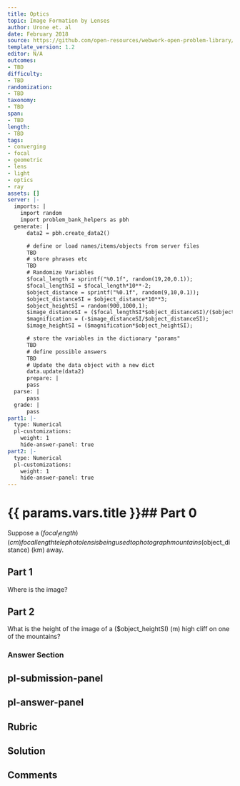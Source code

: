 ```yaml
---
title: Optics
topic: Image Formation by Lenses
author: Urone et. al
date: February 2018
source: https://github.com/open-resources/webwork-open-problem-library/tree/master/Contrib/BrockPhysics/College_Physics_Urone/25.Geometric_Optics/Image_Formation_by_Lenses/NU_U17-25-06-015.pg
template_version: 1.2
editor: N/A
outcomes:
- TBD
difficulty:
- TBD
randomization:
- TBD
taxonomy:
- TBD
span:
- TBD
length:
- TBD
tags:
- converging
- focal
- geometric
- lens
- light
- optics
- ray
assets: []
server: |-
  imports: |
    import random
    import problem_bank_helpers as pbh
  generate: |
      data2 = pbh.create_data2()

      # define or load names/items/objects from server files
      TBD
      # store phrases etc
      TBD
      # Randomize Variables
      $focal_length = sprintf("%0.1f", random(19,20,0.1));
      $focal_lengthSI = $focal_length*10**-2;
      $object_distance = sprintf("%0.1f", random(9,10,0.1));
      $object_distanceSI = $object_distance*10**3;
      $object_heightSI = random(900,1000,1);
      $image_distanceSI = ($focal_lengthSI*$object_distanceSI)/($object_distanceSI-$focal_lengthSI);
      $magnification = (-$image_distanceSI/$object_distanceSI);
      $image_heightSI = ($magnification*$object_heightSI);

      # store the variables in the dictionary "params"
      TBD
      # define possible answers
      TBD
      # Update the data object with a new dict
      data.update(data2)
      prepare: |
      pass
  parse: |
      pass
  grade: |
      pass
part1: |-
  type: Numerical
  pl-customizations:
    weight: 1
    hide-answer-panel: true
part2: |-
  type: Numerical
  pl-customizations:
    weight: 1
    hide-answer-panel: true
---
```


# {{ params.vars.title }}## Part 0 
Suppose a ($focal_length) (cm) focal length telephoto lens is being used to photograph mountains ($object_distance) (km) away. 
## Part 1 
Where is the image? 
## Part 2 
What is the height of the image of a ($object_heightSI) (m) high cliff on one of the mountains? 


### Answer Section 


## pl-submission-panel 


## pl-answer-panel 


## Rubric 


## Solution 


## Comments 


